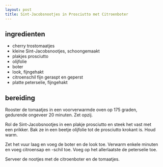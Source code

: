 ```yaml
---
layout: post
title: Sint-Jacobsnootjes in Prosciutto met Citroenboter
---
```


## ingredienten
* cherry trostomaatjes
* kleine Sint-Jacobsnootjes, schoongemaakt
* plakjes prosciutto
* olijfolie
* boter
* look, fijngehakt
* citroenschil fijn geraspt en geperst
* platte peterselie, fijngehakt

## bereiding
Rooster de tomaatjes in een voorverwarmde oven op 175 graden, gedurende ongeveer 20 minuten. Zet opzij.

Rol de Sint-Jacobsnootjes in een plakje prosciutto en steek het vast met een prikker. Bak ze in een beetje olijfolie tot de prosciutto krokant is. Houd warm.

Zet het vuur laag en voeg de boter en de look toe. Verwarm enkele minuten en voeg citroensap en -schil toe. Voeg op het allerlaatste de peterselie toe.

Serveer de nootjes met de citroenboter en de tomaatjes.

